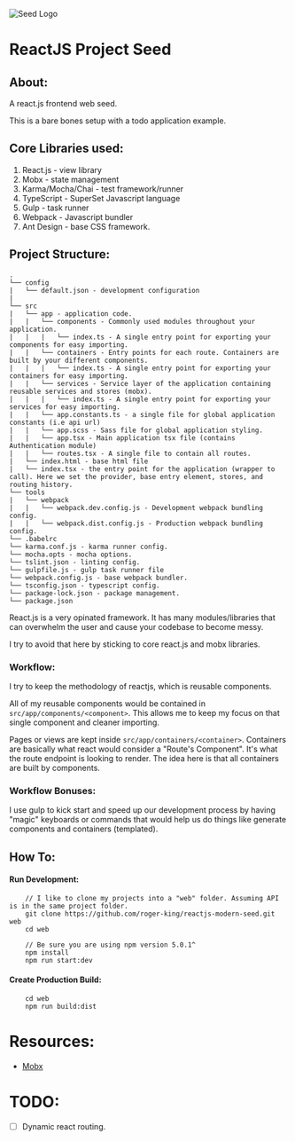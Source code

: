 ![Seed Logo](public/images/react_modern_seed.png)

# ReactJS Project Seed

## About:
A react.js frontend web seed.

This is a bare bones setup with a todo application example.

## Core Libraries used:
1. React.js - view library
2. Mobx - state management
3. Karma/Mocha/Chai - test framework/runner
4. TypeScript - SuperSet Javascript language
5. Gulp - task runner
6. Webpack - Javascript bundler
7. Ant Design - base CSS framework.

## Project Structure:
```
.
└── config
|   └── default.json - development configuration
|
└── src
|   └── app - application code.
|   |   └── components - Commonly used modules throughout your application.
|   |   |   └── index.ts - A single entry point for exporting your components for easy importing.
|   |   └── containers - Entry points for each route. Containers are built by your different components.
|   |   |   └── index.ts - A single entry point for exporting your containers for easy importing.
|   |   └── services - Service layer of the application containing reusable services and stores (mobx).
|   |   |   └── index.ts - A single entry point for exporting your services for easy importing.
|   |   └── app.constants.ts - a single file for global application constants (i.e api url)
|   |   └── app.scss - Sass file for global application styling.
|   |   └── app.tsx - Main application tsx file (contains Authentication module)
|   |   └── routes.tsx - A single file to contain all routes.
|   └── index.html - base html file
|   └── index.tsx - the entry point for the application (wrapper to call). Here we set the provider, base entry element, stores, and routing history.
└── tools
|   └── webpack
|   |   └── webpack.dev.config.js - Development webpack bundling config.
|   |   └── webpack.dist.config.js - Production webpack bundling config.
└── .babelrc
└── karma.conf.js - karma runner config.
└── mocha.opts - mocha options.
└── tslint.json - linting config.
└── gulpfile.js - gulp task runner file
└── webpack.config.js - base webpack bundler.
└── tsconfig.json - typescript config.
└── package-lock.json - package management.
└── package.json
```

React.js is a very opinated framework. It has many modules/libraries that can overwhelm the user and cause your codebase to become messy.

I try to avoid that here by sticking to core react.js and mobx libraries.

### Workflow:
I try to keep the methodology of reactjs, which is reusable components.

All of my reusable components would be contained in `src/app/components/<component>`. This allows me to keep my focus on that single component and cleaner importing.

Pages or views are kept inside `src/app/containers/<container>`. Containers are basically what react would consider a "Route's Component". It's what the route endpoint is looking to render. The idea here is that all containers are built by components.

### Workflow Bonuses:
I use gulp to kick start and speed up our development process by having "magic" keyboards or commands that would help us do things like generate components and containers (templated).

## How To:

#### Run Development:
```
    // I like to clone my projects into a "web" folder. Assuming API is in the same project folder.
    git clone https://github.com/roger-king/reactjs-modern-seed.git web
    cd web

    // Be sure you are using npm version 5.0.1^
    npm install
    npm run start:dev
```

#### Create Production Build:
```
    cd web
    npm run build:dist
```

# Resources:
- [Mobx](https://mobx.js.org/intro/overview.html)

# TODO:
- [ ] Dynamic react routing.